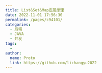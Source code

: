 ```yaml
---
title: List&Set&Map底层原理
date: 2022-11-01 17:56:30
permalink: /pages/c94101/
categories:
  - 后端
  - JAVA
  - 并发
tags:
  - 
author: 
  name: Proto
  link: https://github.com/lichangyu2022
---
```




